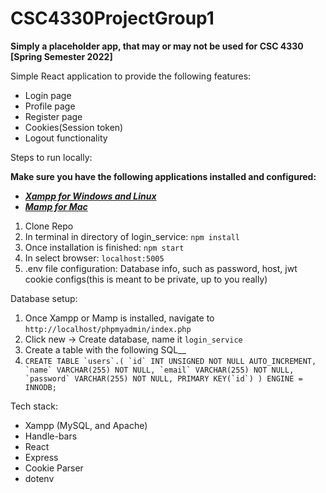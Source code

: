 # CSC4330ProjectGroup1

**Simply a placeholder app, that may or may not be used for CSC 4330 [Spring Semester 2022]**

Simple React application to provide the following features:
- Login page
- Profile page
- Register page
- Cookies(Session token)
- Logout functionality

Steps to run locally: 

**Make sure you have the following applications installed and configured:**
- [***Xampp for Windows and Linux***](https://www.apachefriends.org/download.html)
- [***Mamp for Mac***](https://www.mamp.info/en/downloads/)
1. Clone Repo
2. In terminal in directory of login_service: ``npm install``
3. Once installation is finished: ``npm start``
4. In select browser: ``localhost:5005``
5. .env file configuration: Database info, such as password, host, jwt cookie configs(this is meant to be private, up to you really)

Database setup: 
1. Once Xampp or Mamp is installed, navigate to ``http://localhost/phpmyadmin/index.php``
2. Click new -> Create database, name it ``login_service``
3. Create a table with the following SQL__
4. ``CREATE TABLE `users`.(
    `id` INT UNSIGNED NOT NULL AUTO_INCREMENT,
    `name` VARCHAR(255) NOT NULL,
    `email` VARCHAR(255) NOT NULL,
    `password` VARCHAR(255) NOT NULL,
    PRIMARY KEY(`id`)
) ENGINE = INNODB;``

Tech stack:
- Xampp (MySQL, and Apache)
- Handle-bars
- React
- Express
- Cookie Parser
- dotenv
